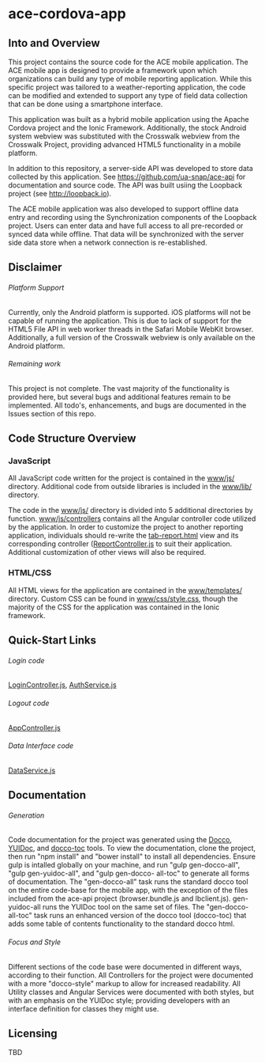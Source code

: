 # ace-cordova-app

## Into and Overview
This project contains the source code for the ACE mobile application.  The ACE mobile app is designed to provide a
framework upon which organizations can build any type of mobile reporting application.  While this specific project
was tailored to a weather-reporting application, the code can be modified and extended to support any type of field
data collection that can be done using a smartphone interface.  

This application was built as a hybrid mobile application
using the Apache Cordova project and the Ionic Framework.  Additionally, the stock Android system webview was substituted
with the Crosswalk webview from the Crosswalk Project, providing advanced HTML5 functionality in a mobile platform.

In addition to this repository, a server-side API was developed to store data collected by this application.  See 
https://github.com/ua-snap/ace-api for documentation and source code.  The API was built usiing the Loopback project 
(see http://loopback.io).

The ACE mobile application was also developed to support offline data entry and recording using the Synchronization 
components of the Loopback project.  Users can enter data and have full access to all pre-recorded or synced data
while offline.  That data will be synchronized with the server side data store when a network connection is 
re-established.

## Disclaimer
###### Platform Support
Currently, only the Android platform is supported.  iOS platforms will not be capable of running the application.  This 
is due to lack of support for the HTML5 File API in web worker threads in the Safari Mobile WebKit browser.  Additionally,
a full version of the Crosswalk webview is only available on the Android platform.

###### Remaining work
This project is not complete.  The vast majority of the functionality is provided here, but several bugs and additional
features remain to be implemented.  All todo's, enhancements, and bugs are documented in the Issues section of this repo.

## Code Structure Overview
### JavaScript
All JavaScript code written for the project is contained in the [www/js/](https://github.com/ua-snap/ace-cordova-app/tree/master/www/js)
directory.  Additional code from outside libraries is included in the [www/lib/](https://github.com/ua-snap/ace-cordova-app/tree/master/www/lib)
directory.

The code in the [www/js/](https://github.com/ua-snap/ace-cordova-app/tree/master/www/js) directory is divided into 5
additional directories by function. [www/js/controllers](https://github.com/ua-snap/ace-cordova-app/tree/master/www/js/controllers)
contains all the Angular controller code utilized by the application.  In order to customize the project to another 
reporting application, individuals should re-write the [tab-report.html](https://github.com/ua-snap/ace-cordova-app/tree/master/www/templates/tab-report.html) 
view and its corresponding controller ([ReportController.js](https://github.com/ua-snap/ace-cordova-app/tree/master/www/js/controllers/ReportController.js)
to suit their application.  Additional customization of other views will also be required.

### HTML/CSS
All HTML views for the application are contained in the [www/templates/](https://github.com/ua-snap/ace-cordova-app/tree/master/www/templates)
directory.  Custom CSS can be found in [www/css/style.css](https://github.com/ua-snap/ace-cordova-app/blob/master/www/css/style.css), 
though the majority of the CSS for the application was contained in the Ionic framework.

## Quick-Start Links
###### Login code
[LoginController.js](https://github.com/ua-snap/ace-cordova-app/blob/master/www/js/controllers/LoginController.js#L54), [AuthService.js](https://github.com/ua-snap/ace-cordova-app/blob/master/www/js/services/AuthService.js#L41)

###### Logout code
[AppController.js](https://github.com/ua-snap/ace-cordova-app/blob/master/www/js/controllers/AppController.js#L33)

###### Data Interface code
[DataService.js](https://github.com/ua-snap/ace-cordova-app/tree/master/www/js/sync/DataService.js)

## Documentation
###### Generation
Code documentation for the project was generated using the [Docco](http://jashkenas.github.io/docco/), [YUIDoc](http://yui.github.io/yuidoc/), and [docco-toc](https://www.npmjs.com/package/docco-toc) 
tools. To view the documentation, clone the project, then run "npm install" and "bower install" to install all dependencies.
Ensure gulp is intalled globally on your machine, and run "gulp gen-docco-all", "gulp gen-yuidoc-all", and "gulp gen-docco-
all-toc" to generate all forms of documentation.  The "gen-docco-all" task runs the standard docco tool on the entire code-base for the mobile app, with the exception of the files included from the ace-api project (browser.bundle.js and lbclient.js).  gen-yuidoc-all runs the YUIDoc tool on the same set of files.  The "gen-docco-all-toc" task runs an enhanced version of the docco tool (docco-toc) that adds some table of contents functionality to the standard docco html.  

###### Focus and Style
Different sections of the code base were documented in different ways, according to their function.  All Controllers for the 
project were documented with a more "docco-style" markup to allow for increased readability.  All Utility classes and Angular
Services were documented with both styles, but with an emphasis on the YUIDoc style; providing developers with an interface 
definition for classes they might use.

## Licensing
TBD
